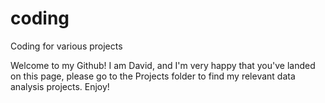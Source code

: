 # coding
Coding for various projects

Welcome to my Github! I am David, and I'm very happy that you've landed on this page, please go to the Projects folder to find my relevant data analysis projects. Enjoy!

